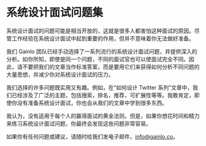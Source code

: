 # 系统设计面试问题集

系统设计面试的问题可能是相当开放的，这就是很多人都害怕这种面试的原因。尽管工作经验在系统设计面试中起到重要的作用，但并不意味着你无法做好准备。

我们 Gainlo 团队已经手动选择了一系列流行的系统设计面试问题，并提供深入的分析。如你所知，即使是同一个问题，不同的面试官也可以使面试完全不同。因此，请不要把我们的文章当作标准答案，而是要用它们来获得如何分析不同问题的大量思想，并减少你对系统设计面试的压力。

我们选择的许多问题既实用又有趣。例如，在“如何设计 Twitter 系列”文章中，我们已经涉及了广泛的主题，包括搜索，排名，推荐，可扩展性等等。我敢肯定，即使你没有准备系统设计面试，你也会从我们的文章中学到很多东西。

我认为，没有适用于每个人的赢得面试的黄金法则。但是，如果你想花时间和精力来练习系统设计面试问题，你最终会发现这些问题非常容易。

如果你有任何问题或建议，请随时给我们发电子邮件，<info@gainlo.co>。
